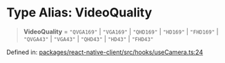 # Type Alias: VideoQuality

> **VideoQuality** = `"QVGA169"` \| `"VGA169"` \| `"QHD169"` \| `"HD169"` \| `"FHD169"` \| `"QVGA43"` \| `"VGA43"` \| `"QHD43"` \| `"HD43"` \| `"FHD43"`

Defined in: [packages/react-native-client/src/hooks/useCamera.ts:24](https://github.com/fishjam-cloud/mobile-client-sdk/blob/b59d08631f5fbe1fa162c766a63916c14024e0d4/packages/react-native-client/src/hooks/useCamera.ts#L24)
